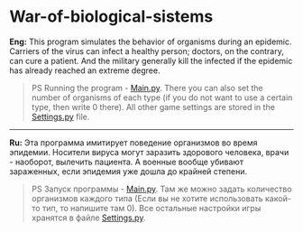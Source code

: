 # War-of-biological-sistems
**Eng:** This program simulates the behavior of organisms during an epidemic. Carriers of the virus can infect a healthy person; doctors, on the contrary, can cure a patient. And the military generally kill the infected if the epidemic has already reached an extreme degree.

>PS Running the program - [Main.py](https://github.com/IvanBakanov/War-of-biological-sistems/blob/main/War_of_bio_sistems/Main.py). There you can also set the number of organisms of each type (if you do not want to use a certain type, then write 0 there). All other game settings are stored in the [Settings.py](https://github.com/IvanBakanov/War-of-biological-sistems/blob/main/War_of_bio_sistems/Settings.py) file.

---

**Ru:** Эта программа имитирует поведение организмов во время эпидемии. Носители вируса могут заразить здорового человека, врачи - наоборот, вылечить пациента. А военные вообще убивают зараженных, если эпидемия уже дошла до крайней степени.

>PS Запуск программы - [Main.py](https://github.com/IvanBakanov/War-of-biological-sistems/blob/main/War_of_bio_sistems/Main.py). Там же можно задать количество организмов каждого типа (Если вы не хотите использовать какой-то тип, то напишите там 0). Все остальные настройки игры хранятся в файле [Settings.py](https://github.com/IvanBakanov/War-of-biological-sistems/blob/main/War_of_bio_sistems/Settings.py).
